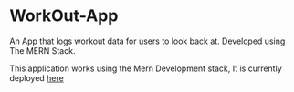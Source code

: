 # WorkOut-App
An App that logs workout data for users to look back at. Developed using The MERN Stack.


This application works using the Mern Development stack, It is currently deployed [here](https://wildroutes.onrender.com/)
